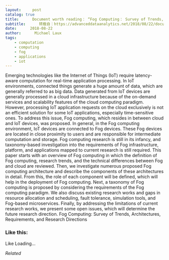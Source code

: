 ```yaml
---
layout:     post
catalog: true
title:      Document worth reading： “Fog Computing： Survey of Trends, Architectures, Requirements, and Research Directions”
subtitle:      转载自：https://advanceddataanalytics.net/2018/08/22/document-worth-reading-fog-computing-survey-of-trends-architectures-requirements-and-research-directions/
date:      2018-08-22
author:      Michael Laux
tags:
    - computation
    - computing
    - fog
    - applications
    - iot
---
```


Emerging technologies like the Internet of Things (IoT) require latency-aware computation for real-time application processing. In IoT environments, connected things generate a huge amount of data, which are generally referred to as big data. Data generated from IoT devices are generally processed in a cloud infrastructure because of the on-demand services and scalability features of the cloud computing paradigm. However, processing IoT application requests on the cloud exclusively is not an efficient solution for some IoT applications, especially time-sensitive ones. To address this issue, Fog computing, which resides in between cloud and IoT devices, was proposed. In general, in the Fog computing environment, IoT devices are connected to Fog devices. These Fog devices are located in close proximity to users and are responsible for intermediate computation and storage. Fog computing research is still in its infancy, and taxonomy-based investigation into the requirements of Fog infrastructure, platform, and applications mapped to current research is still required. This paper starts with an overview of Fog computing in which the definition of Fog computing, research trends, and the technical differences between Fog and cloud are reviewed. Then, we investigate numerous proposed Fog computing architecture and describe the components of these architectures in detail. From this, the role of each component will be defined, which will help in the deployment of Fog computing. Next, a taxonomy of Fog computing is proposed by considering the requirements of the Fog computing paradigm. We also discuss existing research works and gaps in resource allocation and scheduling, fault tolerance, simulation tools, and Fog-based microservices. Finally, by addressing the limitations of current research works, we present some open issues, which will determine the future research direction. Fog Computing: Survey of Trends, Architectures, Requirements, and Research Directions





### Like this:

Like Loading...


*Related*

